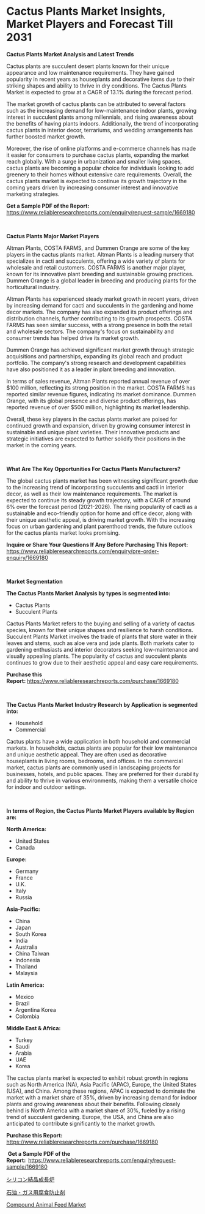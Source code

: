 <p><h1>Cactus Plants Market Insights, Market Players and Forecast Till 2031</h1></p><p><strong>Cactus Plants Market Analysis and Latest Trends</strong></p>
<p><p>Cactus plants are succulent desert plants known for their unique appearance and low maintenance requirements. They have gained popularity in recent years as houseplants and decorative items due to their striking shapes and ability to thrive in dry conditions. The Cactus Plants Market is expected to grow at a CAGR of 13.1% during the forecast period.</p><p>The market growth of cactus plants can be attributed to several factors such as the increasing demand for low-maintenance indoor plants, growing interest in succulent plants among millennials, and rising awareness about the benefits of having plants indoors. Additionally, the trend of incorporating cactus plants in interior decor, terrariums, and wedding arrangements has further boosted market growth.</p><p>Moreover, the rise of online platforms and e-commerce channels has made it easier for consumers to purchase cactus plants, expanding the market reach globally. With a surge in urbanization and smaller living spaces, cactus plants are becoming a popular choice for individuals looking to add greenery to their homes without extensive care requirements. Overall, the cactus plants market is expected to continue its growth trajectory in the coming years driven by increasing consumer interest and innovative marketing strategies.</p></p>
<p><strong>Get a Sample PDF of the Report:&nbsp;</strong> <a href="https://www.reliableresearchreports.com/enquiry/request-sample/1669180">https://www.reliableresearchreports.com/enquiry/request-sample/1669180</a></p>
<p>&nbsp;</p>
<p><strong>Cactus Plants Major Market Players</strong></p>
<p><p>Altman Plants, COSTA FARMS, and Dummen Orange are some of the key players in the cactus plants market. Altman Plants is a leading nursery that specializes in cacti and succulents, offering a wide variety of plants for wholesale and retail customers. COSTA FARMS is another major player, known for its innovative plant breeding and sustainable growing practices. Dummen Orange is a global leader in breeding and producing plants for the horticultural industry.</p><p>Altman Plants has experienced steady market growth in recent years, driven by increasing demand for cacti and succulents in the gardening and home decor markets. The company has also expanded its product offerings and distribution channels, further contributing to its growth prospects. COSTA FARMS has seen similar success, with a strong presence in both the retail and wholesale sectors. The company's focus on sustainability and consumer trends has helped drive its market growth.</p><p>Dummen Orange has achieved significant market growth through strategic acquisitions and partnerships, expanding its global reach and product portfolio. The company's strong research and development capabilities have also positioned it as a leader in plant breeding and innovation.</p><p>In terms of sales revenue, Altman Plants reported annual revenue of over $100 million, reflecting its strong position in the market. COSTA FARMS has reported similar revenue figures, indicating its market dominance. Dummen Orange, with its global presence and diverse product offerings, has reported revenue of over $500 million, highlighting its market leadership.</p><p>Overall, these key players in the cactus plants market are poised for continued growth and expansion, driven by growing consumer interest in sustainable and unique plant varieties. Their innovative products and strategic initiatives are expected to further solidify their positions in the market in the coming years.</p></p>
<p>&nbsp;</p>
<p><strong>What Are The Key Opportunities For Cactus Plants Manufacturers?</strong></p>
<p><p>The global cactus plants market has been witnessing significant growth due to the increasing trend of incorporating succulents and cacti in interior decor, as well as their low maintenance requirements. The market is expected to continue its steady growth trajectory, with a CAGR of around 6% over the forecast period (2021-2026). The rising popularity of cacti as a sustainable and eco-friendly option for home and office decor, along with their unique aesthetic appeal, is driving market growth. With the increasing focus on urban gardening and plant parenthood trends, the future outlook for the cactus plants market looks promising.</p></p>
<p><strong>Inquire or Share Your Questions If Any Before Purchasing This Report:</strong> <a href="https://www.reliableresearchreports.com/enquiry/pre-order-enquiry/1669180">https://www.reliableresearchreports.com/enquiry/pre-order-enquiry/1669180</a></p>
<p>&nbsp;</p>
<p><strong>Market Segmentation</strong></p>
<p><strong>The Cactus Plants Market Analysis by types is segmented into:</strong></p>
<p><ul><li>Cactus Plants</li><li>Succulent Plants</li></ul></p>
<p><p>Cactus Plants Market refers to the buying and selling of a variety of cactus species, known for their unique shapes and resilience to harsh conditions. Succulent Plants Market involves the trade of plants that store water in their leaves and stems, such as aloe vera and jade plants. Both markets cater to gardening enthusiasts and interior decorators seeking low-maintenance and visually appealing plants. The popularity of cactus and succulent plants continues to grow due to their aesthetic appeal and easy care requirements.</p></p>
<p><strong>Purchase this Report:&nbsp;</strong><a href="https://www.reliableresearchreports.com/purchase/1669180">https://www.reliableresearchreports.com/purchase/1669180</a></p>
<p>&nbsp;</p>
<p><strong>The Cactus Plants Market Industry Research by Application is segmented into:</strong></p>
<p><ul><li>Household</li><li>Commercial</li></ul></p>
<p><p>Cactus plants have a wide application in both household and commercial markets. In households, cactus plants are popular for their low maintenance and unique aesthetic appeal. They are often used as decorative houseplants in living rooms, bedrooms, and offices. In the commercial market, cactus plants are commonly used in landscaping projects for businesses, hotels, and public spaces. They are preferred for their durability and ability to thrive in various environments, making them a versatile choice for indoor and outdoor settings.</p></p>
<p>&nbsp;</p>
<p><strong>In terms of Region, the Cactus Plants Market Players available by Region are:</strong></p>
<p>
    <p> <strong> North America: </strong>
        <ul>
            <li>United States</li>
            <li>Canada</li>
        </ul>
        </p> 
    <p> <strong> Europe: </strong>
        <ul>
            <li>Germany</li>
            <li>France</li>
            <li>U.K.</li>
            <li>Italy</li>
            <li>Russia</li>
        </ul>
        </p> 
    <p> <strong> Asia-Pacific: </strong>
        <ul>
            <li>China</li>
            <li>Japan</li>
            <li>South Korea</li>
            <li>India</li>
            <li>Australia</li>
            <li>China Taiwan</li>
            <li>Indonesia</li>
            <li>Thailand</li>
            <li>Malaysia</li>
        </ul>
        </p> 
    <p> <strong> Latin America: </strong>
        <ul>
            <li>Mexico</li>
            <li>Brazil</li>
            <li>Argentina Korea</li>
            <li>Colombia</li>
        </ul>
        </p> 
    <p> <strong> Middle East & Africa: </strong>
        <ul>
            <li>Turkey</li>
            <li>Saudi</li>
            <li>Arabia</li>
            <li>UAE</li>
            <li>Korea</li>
        </ul>
    </p>
    </p>
<p><p>The cactus plants market is expected to exhibit robust growth in regions such as North America (NA), Asia Pacific (APAC), Europe, the United States (USA), and China. Among these regions, APAC is expected to dominate the market with a market share of 35%, driven by increasing demand for indoor plants and growing awareness about their benefits. Following closely behind is North America with a market share of 30%, fueled by a rising trend of succulent gardening. Europe, the USA, and China are also anticipated to contribute significantly to the market growth.</p></p>
<p><strong>Purchase this Report: </strong><a href="https://www.reliableresearchreports.com/purchase/1669180">https://www.reliableresearchreports.com/purchase/1669180</a></p>
<p>&nbsp;<strong>Get a Sample PDF of the Report:&nbsp;&nbsp;</strong><a href="https://www.reliableresearchreports.com/enquiry/request-sample/1669180">https://www.reliableresearchreports.com/enquiry/request-sample/1669180</a></p>
<p><strong></strong></p>
<p><p><a href="https://medium.com/@valdineaxsouza/%E3%82%B7%E3%83%AA%E3%82%B3%E3%83%B3%E7%B5%90%E6%99%B6%E6%88%90%E9%95%B7%E7%82%89%E5%B8%82%E5%A0%B4%E3%83%AC%E3%83%9D%E3%83%BC%E3%83%88%E3%81%AF-%E3%81%93%E3%81%AE%E5%B8%82%E5%A0%B4%E3%81%AE%E6%9C%80%E6%96%B0%E3%81%AE%E3%83%88%E3%83%AC%E3%83%B3%E3%83%89%E3%81%A8%E6%88%90%E9%95%B7%E6%A9%9F%E4%BC%9A%E3%82%92%E6%98%8E%E3%82%89%E3%81%8B%E3%81%AB%E3%81%97%E3%81%BE%E3%81%99-768444a84eab">シリコン結晶成長炉</a></p><p><a href="https://medium.com/@valdineaxsouza/%E3%82%AA%E3%82%A4%E3%83%AB%E3%81%8A%E3%82%88%E3%81%B3%E3%82%AC%E3%82%B9%E7%94%A8%E3%81%AE%E9%98%B2%E9%A3%9F%E5%89%A4%E3%81%AE%E5%B8%82%E5%A0%B4%E5%8B%95%E5%90%91%E3%81%8A%E3%82%88%E3%81%B3%E5%B8%82%E5%A0%B4%E5%88%86%E6%9E%90%E3%81%AF-2024%E5%B9%B4%E3%81%8B%E3%82%892031%E5%B9%B4%E3%81%BE%E3%81%A7%E3%81%AE%E6%9C%9F%E9%96%93%E3%81%AB%E4%BA%88%E6%B8%AC%E3%81%95%E3%82%8C%E3%81%A6%E3%81%84%E3%81%BE%E3%81%99-10f630f830b1">石油・ガス用腐食防止剤</a></p><p><a href="https://github.com/moyahfrancoestellec51j635wcx/Market-Research-Report-List-1/blob/main/compound-animal-feed-market.md">Compound Animal Feed Market</a></p></p>